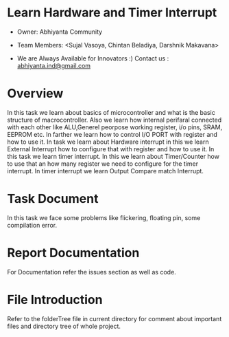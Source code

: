 # Learn Hardware and Timer Interrupt

* Owner: Abhiyanta Community

* Team Members: <Sujal Vasoya, Chintan Beladiya, Darshnik Makavana>

* We are Always Available for Innovators :) Contact us : abhiyanta.ind@gmail.com 

# Overview
In this task we learn about basics of microcontroller and what is the basic structure of macrocontroller. Also we learn how internal perifaral connected with each other like ALU,Generel peorpose working register, i/o pins, SRAM, EEPROM etc. In farther we learn how to control I/O PORT with register and how to use it. In task we learn about Hardware interrupt in this we learn External Interrupt how to configure that with register and how to use it. In this task we learn timer interrupt. In this we learn about Timer/Counter how to use that an how many register we need to configure for the timer interrupt. In timer interrupt we learn Output Compare match Interrupt.   

# Task Document
In this task we face some problems like flickering, floating pin, some compilation error. 

# Report Documentation
For Documentation refer the issues section as well as code.


# File Introduction
Refer to the folderTree file in current directory for comment about important files and directory tree of whole project.
